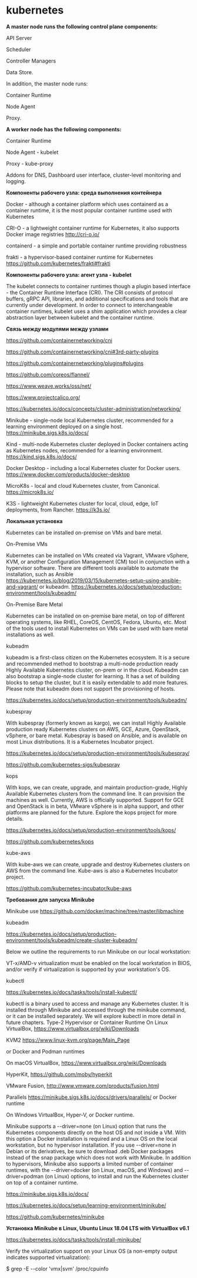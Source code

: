 # kubernetes


<b>A master node runs the following control plane components:</b>

API Server

Scheduler

Controller Managers

Data Store.

In addition, the master node runs:


Container Runtime

Node Agent

Proxy.


<b>A worker node has the following components:</b>

Container Runtime

Node Agent - kubelet

Proxy - kube-proxy

Addons for DNS, Dashboard user interface, cluster-level monitoring and logging.

<b>Компоненты рабочего узла: среда выполнения контейнера</b>

Docker - although a container platform which uses containerd as a container runtime, it is the most popular container runtime used with Kubernetes

CRI-O - a lightweight container runtime for Kubernetes, it also supports Docker image registries http://cri-o.io/

containerd - a simple and portable container runtime providing robustness

frakti - a hypervisor-based container runtime for Kubernetes https://github.com/kubernetes/frakti#frakti

<b>Компоненты рабочего узла: агент узла - kubelet</b>

The kubelet connects to container runtimes though a plugin based interface - the Container Runtime Interface (CRI). The CRI consists of protocol buffers, gRPC API, libraries, and additional specifications and tools that are currently under development. In order to connect to interchangeable container runtimes, kubelet uses a shim application which provides a clear abstraction layer between kubelet and the container runtime. 


<b>Связь между модулями между узлами</b>

https://github.com/containernetworking/cni

https://github.com/containernetworking/cni#3rd-party-plugins

https://github.com/containernetworking/plugins#plugins

https://github.com/coreos/flannel/

https://www.weave.works/oss/net/

https://www.projectcalico.org/

https://kubernetes.io/docs/concepts/cluster-administration/networking/

Minikube - single-node local Kubernetes cluster, recommended for a learning environment deployed on a single host. https://minikube.sigs.k8s.io/docs/

Kind - multi-node Kubernetes cluster deployed in Docker containers acting as Kubernetes nodes, recommended for a learning environment. https://kind.sigs.k8s.io/docs/

Docker Desktop - including a local Kubernetes cluster for Docker users. https://www.docker.com/products/docker-desktop

MicroK8s - local and cloud Kubernetes cluster, from Canonical. https://microk8s.io/

K3S - lightweight Kubernetes cluster for local, cloud, edge, IoT deployments, from Rancher. https://k3s.io/

<B>Локальная установка</B>

Kubernetes can be installed on-premise on VMs and bare metal.

On-Premise VMs

Kubernetes can be installed on VMs created via Vagrant, VMware vSphere, KVM, or another Configuration Management (CM) tool in conjunction with a hypervisor software. There are different tools available to automate the installation, such as Ansible https://kubernetes.io/blog/2019/03/15/kubernetes-setup-using-ansible-and-vagrant/ or kubeadm. https://kubernetes.io/docs/setup/production-environment/tools/kubeadm/

On-Premise Bare Metal

Kubernetes can be installed on on-premise bare metal, on top of different operating systems, like RHEL, CoreOS, CentOS, Fedora, Ubuntu, etc. Most of the tools used to install Kubernetes on VMs can be used with bare metal installations as well. 


kubeadm 

kubeadm is a first-class citizen on the Kubernetes ecosystem. It is a secure and recommended method to bootstrap a multi-node production ready Highly Available Kubernetes cluster, on-prem or in the cloud. Kubeadm can also bootstrap a single-node cluster for learning. It has a set of building blocks to setup the cluster, but it is easily extendable to add more features. Please note that kubeadm does not support the provisioning of hosts. 

https://kubernetes.io/docs/setup/production-environment/tools/kubeadm/


kubespray

With kubespray (formerly known as kargo), we can install Highly Available production ready Kubernetes clusters on AWS, GCE, Azure, OpenStack, vSphere, or bare metal. Kubespray is based on Ansible, and is available on most Linux distributions. It is a Kubernetes Incubator project. 

https://kubernetes.io/docs/setup/production-environment/tools/kubespray/

https://github.com/kubernetes-sigs/kubespray


kops

With kops, we can create, upgrade, and maintain production-grade, Highly Available Kubernetes clusters from the command line. It can provision the machines as well. Currently, AWS is officially supported. Support for GCE and OpenStack is in beta, VMware vSphere is in alpha support, and other platforms are planned for the future. Explore the kops project for more details. 


https://kubernetes.io/docs/setup/production-environment/tools/kops/

https://github.com/kubernetes/kops

kube-aws

With kube-aws we can create, upgrade and destroy Kubernetes clusters on AWS from the command line. Kube-aws is also a Kubernetes Incubator project. 

https://github.com/kubernetes-incubator/kube-aws


<b>Требования для запуска Minikube</b>

Minikube use https://github.com/docker/machine/tree/master/libmachine

kubeadm

https://kubernetes.io/docs/setup/production-environment/tools/kubeadm/create-cluster-kubeadm/

Below we outline the requirements to run Minikube on our local workstation: 

VT-x/AMD-v virtualization must be enabled on the local workstation in BIOS, and/or verify if virtualization is supported by your workstation's OS.

kubectl

https://kubernetes.io/docs/tasks/tools/install-kubectl/

kubectl is a binary used to access and manage any Kubernetes cluster. It is installed through Minikube and accessed through the minikube command, or it can be installed separately. We will explore kubectl in more detail in future chapters.
Type-2 Hypervisor or Container Runtime
On Linux VirtualBox, https://www.virtualbox.org/wiki/Downloads

KVM2 https://www.linux-kvm.org/page/Main_Page

or Docker and Podman runtimes

On macOS VirtualBox, https://www.virtualbox.org/wiki/Downloads

HyperKit, https://github.com/moby/hyperkit

VMware Fusion, http://www.vmware.com/products/fusion.html

Parallels https://minikube.sigs.k8s.io/docs/drivers/parallels/  or Docker runtime

On Windows VirtualBox, Hyper-V, or Docker runtime.

Minikube supports a --driver=none (on Linux) option that runs the Kubernetes components directly on the host OS and not inside a VM. With this option a Docker installation is required and a Linux OS on the local workstation, but no hypervisor installation. If you use --driver=none in Debian or its derivatives, be sure to download .deb Docker packages instead of the snap package which does not work with Minikube. In addition to hypervisors, Minikube also supports a limited number of container runtimes, with the --driver=docker (on Linux, macOS, and Windows) and --driver=podman (on Linux) options, to install and run the Kubernetes cluster on top of a container runtime. 

https://minikube.sigs.k8s.io/docs/

https://kubernetes.io/docs/setup/learning-environment/minikube/

https://github.com/kubernetes/minikube

<b>Установка Minikube в Linux, Ubuntu Linux 18.04 LTS with VirtualBox v6.1</b>

https://kubernetes.io/docs/tasks/tools/install-minikube/

Verify the virtualization support on your Linux OS (a non-empty output indicates supported virtualization):


$ grep -E --color 'vmx|svm' /proc/cpuinfo



